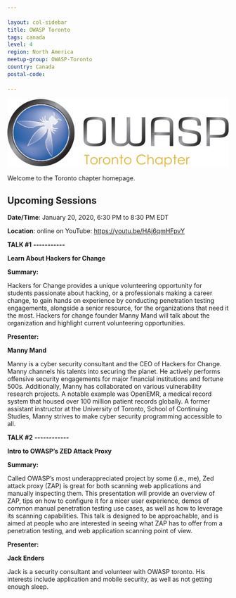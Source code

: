 ```yaml
---

layout: col-sidebar
title: OWASP Toronto
tags: canada
level: 4
region: North America
meetup-group: OWASP-Toronto
country: Canada
postal-code: 

---
```


![Toronto Chapter Logo](assets/images/OWASPTorontoChapterLogo.jpg)

Welcome to the Toronto chapter homepage.


Upcoming Sessions
-----------------

**Date/Time**: January 20, 2020, 6:30 PM to 8:30 PM EDT

**Location**: online on YouTube: https://youtu.be/HAj6qmHFpvY

**TALK #1**
**-----------**

**Learn About Hackers for Change**

**Summary:**

Hackers for Change provides a unique volunteering opportunity for students passionate about hacking, or a professionals making a career change, to gain hands on experience by conducting penetration testing engagements, alongside a senior resource, for the organizations that need it the most. Hackers for change founder Manny Mand will talk about the organization and highlight current volunteering opportunities.

**Presenter:**

**Manny Mand**

Manny is a cyber security consultant and the CEO of Hackers for Change. Manny channels his talents into securing the planet. He actively performs offensive security engagements for major financial institutions and fortune 500s. Additionally, Manny has collaborated on various vulnerability research projects. A notable example was OpenEMR, a medical record system that housed over 100 million patient records globally. A former assistant instructor at the University of Toronto, School of Continuing Studies, Manny strives to make cyber security programming accessible to all.

**TALK #2**
**------------**

**Intro to OWASP’s ZED Attack Proxy**

**Summary:**

Called OWASP’s most underappreciated project by some (i.e., me), Zed attack proxy (ZAP) is great for both scanning web applications and manually inspecting them. This presentation will provide an overview of ZAP, tips on how to configure it for a nicer user experience, demos of common manual penetration testing use cases, as well as how to leverage its scanning capabilities. This talk is designed to be approachable, and is aimed at people who are interested in seeing what ZAP has to offer from a penetration testing, and web application scanning point of view.

**Presenter:**

**Jack Enders**

Jack is a security consultant and volunteer with OWASP toronto. His interests include application and mobile security, as well as not getting enough sleep.
